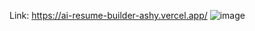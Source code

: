 Link: https://ai-resume-builder-ashy.vercel.app/
![image](https://github.com/user-attachments/assets/ad28122e-1cd6-4762-8f9e-2e750b060a3a)
